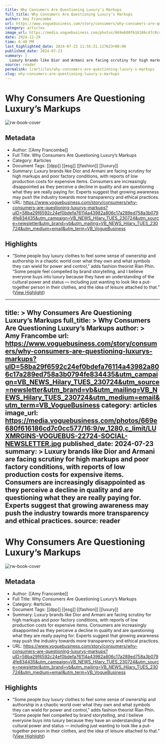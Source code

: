 ```yaml
---
title: Why Consumers Are Questioning Luxury’s Markups
full_title: Why Consumers Are Questioning Luxury’s Markups
author: Amy Francombe
url: https://www.voguebusiness.com/story/consumers/why-consumers-are-questioning-luxurys-markups?uID=58ba29f6592c24ef0bdefa76114a43982a806c17a289ed758a3b0794fe834435&utm_campaign=VB_NEWS_Hilary_TUES_230724&utm_source=newsletter&utm_brand=vb&utm_mailing=VB_NEWS_Hilary_TUES_230724&utm_medium=email&utm_term=VB_VogueBusiness
category: articles
image_url: https://media.voguebusiness.com/photos/669e680f616186cd7c0cc577/16:9/w_1280,c_limit/LUXMRGINS-VOGUEBUS-22724-SOCIAL-NEWSLETTER.jpg
date: 2024-12-29
time: 6:40 PM
last_highlighted_date: 2024-07-23 11:55:31.117623+00:00
published_date: 2024-07-23
summary: |
  Luxury brands like Dior and Armani are facing scrutiny for high markups and poor factory conditions, with reports of low production costs for expensive items. Consumers are increasingly disappointed as they perceive a decline in quality and are questioning what they are really paying for. Experts suggest that growing awareness may push the industry towards more transparency and ethical practices.
source: reader
permalink: l/articles/why-consumers-are-questioning-luxury-s-markups
slug: why-consumers-are-questioning-luxury-s-markups
---
```

# Why Consumers Are Questioning Luxury’s Markups

![rw-book-cover](https://media.voguebusiness.com/photos/669e680f616186cd7c0cc577/16:9/w_1280,c_limit/LUXMRGINS-VOGUEBUS-22724-SOCIAL-NEWSLETTER.jpg)

## Metadata
- Author: [[Amy Francombe]]
- Full Title: Why Consumers Are Questioning Luxury’s Markups
- Category: #articles
- Document Tags: [[dpp]] [[esg]] [[fashion]] [[luxury]] 
- Summary: Luxury brands like Dior and Armani are facing scrutiny for high markups and poor factory conditions, with reports of low production costs for expensive items. Consumers are increasingly disappointed as they perceive a decline in quality and are questioning what they are really paying for. Experts suggest that growing awareness may push the industry towards more transparency and ethical practices.
- URL: https://www.voguebusiness.com/story/consumers/why-consumers-are-questioning-luxurys-markups?uID=58ba29f6592c24ef0bdefa76114a43982a806c17a289ed758a3b0794fe834435&utm_campaign=VB_NEWS_Hilary_TUES_230724&utm_source=newsletter&utm_brand=vb&utm_mailing=VB_NEWS_Hilary_TUES_230724&utm_medium=email&utm_term=VB_VogueBusiness

## Highlights
- “Some people buy luxury clothes to feel some sense of ownership and authorship in a chaotic world over what they own and what symbols they can wield for power and control,” adds fashion theorist Rian Phin. “Some people feel compelled by brand storytelling, and I believe everyone buys into luxury because they have an understanding of the cultural power and status — including just wanting to look like a put-together person in their clothes, and the idea of leisure attached to that.” ([View Highlight](https://read.readwise.io/read/01j3fq4nb3c7r70twwvvpr56ta))


---
title: >
  Why Consumers Are Questioning Luxury’s Markups
full_title: >
  Why Consumers Are Questioning Luxury’s Markups
author: >
  Amy Francombe
url: https://www.voguebusiness.com/story/consumers/why-consumers-are-questioning-luxurys-markups?uID=58ba29f6592c24ef0bdefa76114a43982a806c17a289ed758a3b0794fe834435&utm_campaign=VB_NEWS_Hilary_TUES_230724&utm_source=newsletter&utm_brand=vb&utm_mailing=VB_NEWS_Hilary_TUES_230724&utm_medium=email&utm_term=VB_VogueBusiness
category: articles
image_url: https://media.voguebusiness.com/photos/669e680f616186cd7c0cc577/16:9/w_1280,c_limit/LUXMRGINS-VOGUEBUS-22724-SOCIAL-NEWSLETTER.jpg
published_date: 2024-07-23
summary: >
  Luxury brands like Dior and Armani are facing scrutiny for high markups and poor factory conditions, with reports of low production costs for expensive items. Consumers are increasingly disappointed as they perceive a decline in quality and are questioning what they are really paying for. Experts suggest that growing awareness may push the industry towards more transparency and ethical practices.
source: reader
---
# Why Consumers Are Questioning Luxury’s Markups

![rw-book-cover](https://media.voguebusiness.com/photos/669e680f616186cd7c0cc577/16:9/w_1280,c_limit/LUXMRGINS-VOGUEBUS-22724-SOCIAL-NEWSLETTER.jpg)

## Metadata
- Author: [[Amy Francombe]]
- Full Title: Why Consumers Are Questioning Luxury’s Markups
- Category: #articles
- Document Tags: [[dpp]] [[esg]] [[fashion]] [[luxury]] 
- Summary: Luxury brands like Dior and Armani are facing scrutiny for high markups and poor factory conditions, with reports of low production costs for expensive items. Consumers are increasingly disappointed as they perceive a decline in quality and are questioning what they are really paying for. Experts suggest that growing awareness may push the industry towards more transparency and ethical practices.
- URL: https://www.voguebusiness.com/story/consumers/why-consumers-are-questioning-luxurys-markups?uID=58ba29f6592c24ef0bdefa76114a43982a806c17a289ed758a3b0794fe834435&utm_campaign=VB_NEWS_Hilary_TUES_230724&utm_source=newsletter&utm_brand=vb&utm_mailing=VB_NEWS_Hilary_TUES_230724&utm_medium=email&utm_term=VB_VogueBusiness

## Highlights
- “Some people buy luxury clothes to feel some sense of ownership and authorship in a chaotic world over what they own and what symbols they can wield for power and control,” adds fashion theorist Rian Phin. “Some people feel compelled by brand storytelling, and I believe everyone buys into luxury because they have an understanding of the cultural power and status — including just wanting to look like a put-together person in their clothes, and the idea of leisure attached to that.” ([View Highlight](https://read.readwise.io/read/01j3fq4nb3c7r70twwvvpr56ta))


